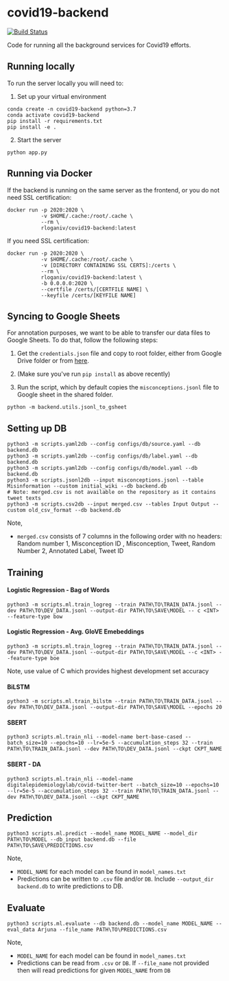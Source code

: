 # covid19-backend

[![Build Status](https://travis-ci.com/ucinlp/covid19-backend.svg?branch=master)](https://travis-ci.com/ucinlp/covid19-backend)

Code for running all the background services for Covid19 efforts.

## Running locally

To run the server locally you will need to:

1. Set up your virtual environment
```{bash}
conda create -n covid19-backend python=3.7
conda activate covid19-backend
pip install -r requirements.txt
pip install -e .
```

2. Start the server
```{bash}
python app.py
```

## Running via Docker

If the backend is running on the same server as the frontend, or you do not need SSL certification:
```{bash}
docker run -p 2020:2020 \
           -v $HOME/.cache:/root/.cache \
           --rm \
           rloganiv/covid19-backend:latest
```

If you need SSL certification:

```{bash}
docker run -p 2020:2020 \
           -v $HOME/.cache:/root/.cache \
           -v [DIRECTORY CONTAINING SSL CERTS]:/certs \
           --rm \
           rloganiv/covid19-backend:latest \
           -b 0.0.0.0:2020 \
           --certfile /certs/[CERTFILE NAME] \
           --keyfile /certs/[KEYFILE NAME]
```

## Syncing to Google Sheets

For annotation purposes, we want to be able to transfer our data files to Google Sheets. To do that, follow the following steps:

1. Get the `credentials.json` file and copy to root folder, either from Google Drive folder or from [here](https://developers.google.com/sheets/api/quickstart/python).

2. (Make sure you've run `pip install` as above recently)

3. Run the script, which by default copies the `misconceptions.jsonl` file to Google sheet in the shared folder.

```(bash)
python -m backend.utils.jsonl_to_gsheet
```

## Setting up DB
```
python3 -m scripts.yaml2db --config configs/db/source.yaml --db backend.db
python3 -m scripts.yaml2db --config configs/db/label.yaml --db backend.db
python3 -m scripts.yaml2db --config configs/db/model.yaml --db backend.db
python3 -m scripts.jsonl2db --input misconceptions.jsonl --table Misinformation --custom initial_wiki --db backend.db
# Note: merged.csv is not available on the repository as it contains tweet texts
python3 -m scripts.csv2db --input merged.csv --tables Input Output --custom old_csv_format --db backend.db
```

Note,
* `merged.csv` consists of 7 columns in the following order with no headers: Random number 1, Misconception ID , Misconception, Tweet, Random Number 2, Annotated Label, Tweet ID

## Training

#### Logistic Regression - Bag of Words
```
python3 -m scripts.ml.train_logreg --train PATH\TO\TRAIN_DATA.jsonl --dev PATH\TO\DEV_DATA.jsonl --output-dir PATH\TO\SAVE\MODEL -- c <INT> --feature-type bow
```
#### Logistic Regression - Avg. GloVE Emebeddings
```
python3 -m scripts.ml.train_logreg --train PATH\TO\TRAIN_DATA.jsonl --dev PATH\TO\DEV_DATA.jsonl --output-dir PATH\TO\SAVE\MODEL --c <INT> --feature-type boe
```
Note, use value of C which provides highest development set accuracy

#### BiLSTM
```
python3 -m scripts.ml.train_bilstm --train PATH\TO\TRAIN_DATA.jsonl --dev PATH\TO\DEV_DATA.jsonl --output-dir PATH\TO\SAVE\MODEL --epochs 20
```
#### SBERT
```
python3 scripts.ml.train_nli --model-name bert-base-cased --batch_size=10 --epochs=10 --lr=5e-5 --accumulation_steps 32 --train PATH\TO\TRAIN_DATA.jsonl --dev PATH\TO\DEV_DATA.jsonl --ckpt CKPT_NAME
```
#### SBERT - DA
```
python3 scripts.ml.train_nli --model-name digitalepidemiologylab/covid-twitter-bert --batch_size=10 --epochs=10 --lr=5e-5 --accumulation_steps 32 --train PATH\TO\TRAIN_DATA.jsonl --dev PATH\TO\DEV_DATA.jsonl --ckpt CKPT_NAME

```

## Prediction
```
python3 scripts.ml.predict --model_name MODEL_NAME --model_dir PATH\TO\MODEL --db_input backend.db --file PATH\TO\SAVE\PREDICTIONS.csv
```

Note,
* `MODEL_NAME` for each model can be found in `model_names.txt`
* Predictions can be written to `.csv` file and/or `DB`. Include `--output_dir backend.db` to write predictions to DB.

## Evaluate

```
python3 scripts.ml.evaluate --db backend.db --model_name MODEL_NAME --eval_data Arjuna --file_name PATH\TO\PREDICTIONS.csv
```
Note,
* `MODEL_NAME` for each model can be found in `model_names.txt`
* Predictions can be read from `.csv` or `DB`. If `--file_name` not provided then will read predictions for given `MODEL_NAME` from `DB`